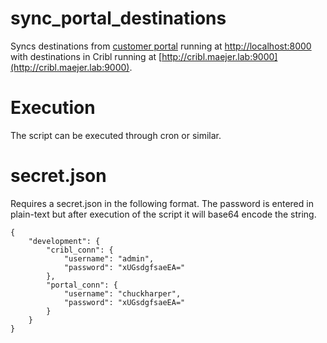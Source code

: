 
# sync_portal_destinations

Syncs destinations from [customer portal]([https://github.com/chuckharper1969/cribl_customer_portal/tree/main/cribl_portals](https://github.com/chuckharper1969/cribl_customer_portal/tree/main)) running at [http://localhost:8000](http://localhost:8000) with destinations in Cribl running at [http://cribl.maejer.lab:9000](http://cribl.maejer.lab:9000).

# Execution
The script can be executed through cron or similar.

# secret.json
Requires a secret.json in the following format. The password is entered in plain-text but after execution of the script it will base64 encode the string.
```
{
    "development": {
        "cribl_conn": {
            "username": "admin",
            "password": "xUGsdgfsaeEA="
        },
        "portal_conn": {
            "username": "chuckharper",
            "password": "xUGsdgfsaeEA="
        }
    }
}
```
